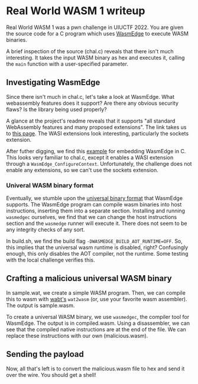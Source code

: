 # Real World WASM 1 writeup

Real World WASM 1 was a pwn challenge in UIUCTF 2022. You are given the source
code for a C program which uses [WasmEdge][github] to execute WASM binaries.

A brief inspection of the source (chal.c) reveals that there isn't much
interesting. It takes the input WASM binary as hex and executes it, calling the
`main` function with a user-specified parameter.

## Investigating WasmEdge

Since there isn't much in chal.c, let's take a look at WasmEdge. What
webassembly features does it support? Are there any obvious security flaws? Is
the library being used properly?

A glance at the project's readme reveals that it supports "all standard
WebAssembly features and many proposed extensions". The link takes us to [this
page][extensions]. The WASI extensions look interesting, particularly the
sockets extension.

After futher digging, we find this [example][c-embed] for embedding WasmEdge in
C. This looks very familiar to chal.c, except it enables a WASI extension
through a `WasmEdge_ConfigureContext`. Unfortunately, the challenge does not
enable any extensions, so we can't use the sockets extension.

### Univeral WASM binary format

Eventually, we stumble upon the [universal binary format][universal] that
WasmEdge supports. The WasmEdge program can compile wasm binaries into host
instructions, inserting them into a separate section. Installing and running
`wasmedgec` ourselves, we find that we can change the host instructions section
and the `wasmedge` runner will execute it. There does not seem to be any
integrity checks of any sort.

In build.sh, we find the build flag `-DWASMEDGE_BUILD_AOT_RUNTIME=OFF`. So, this
implies that the universal wasm runtime is disabled, right? Confusingly enough,
this only disables the AOT compiler, not the runtime. Some testing with the
local challenge verifies this.

## Crafting a malicious universal WASM binary

In sample.wat, we create a simple WASM program. Then, we can compile this to
wasm with [wabt's][wabt] `wat2wasm` (or, use your favorite wasm assembler). The
output is sample.wasm.

To create a universal WASM binary, we use `wasmedgec`, the compiler tool for
WasmEdge. The output is in compiled.wasm. Using a disassembler, we can see that
the compiled native instructions are at the end of the file. We can replace
these instructions with our own (malicious.wasm).

## Sending the payload

Now, all that's left is to convert the malicious.wasm file to hex and send it
over the wire. You should get a shell!

[github]: https://github.com/wasmedge/WasmEdge/
[extensions]: https://wasmedge.org/book/en/intro/standard.html
[c-embed]: https://wasmedge.org/book/en/embed/c.html
[universal]: https://wasmedge.org/book/en/start/universal.html
[wabt]: https://github.com/WebAssembly/wabt
